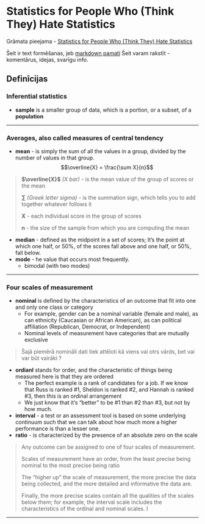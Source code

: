 # Statistics for People Who (Think They) Hate Statistics
Grāmata pieejama - [Statistics for People Who (Think They) Hate Statistics
](https://perpus.univpancasila.ac.id/repository/EBUPT200880.pdf)

Šeit ir text formēšanas, jeb [markdown pamati](https://www.markdownguide.org/basic-syntax/)
Šeit varam rakstīt - komentārus, idejas, svarīgu info.

## Definīcijas
### Inferential statistics
- **sample** is a smaller group of data, which is a portion, or a subset, of a **population**
---
### Averages, also called **measures of central tendency** 
- **mean** - is simply the sum of all the values in a group, divided by the number of values in that group. $$\overline{X} = \frac{\sum X}{n}$$
> **$\overline{X}$** *(X bar)* -  is the mean value of the group of scores or the mean
> 
> **$\sum$** *(Greek letter sigma)* - is the summation sign, which tells you to add together whatever follows it
> 
> **X** - each individual score in the group of scores
> 
> **n** - the size of the sample from which you are computing the mean

- **median** - defined as the midpoint in a set of scores; It’s the point at which one half, or 50%, of the scores fall above and one half, or 50%, fall below.
- **mode** - he value that occurs most frequently.
  - bimodal (with two modes)
 ---
### Four scales of measurement
- **nominal** is defined by the characteristics of an outcome that fit into one and only one class or category
  - For example, gender can be a nominal variable (female and male), as can ethnicity (Caucasian or African American), as can political affiliation (Republican, Democrat, or Independent)
  - Nominal levels of measurement have categories that are mutually exclusive
> Šajā piemērā nomināli dati tiek attēloti kā viens vai otrs vārds, bet vai var būt vairāki ?
- **ordianl** stands for order, and the characteristic of things being measured here is that they are ordered
  - The perfect example is a rank of candidates for a job. If we know that Russ is ranked #1, Sheldon is ranked #2, and Hannah is ranked #3, then this is an ordinal arrangement
  - We just know that it’s “better” to be #1 than #2 than #3, but not by how much.
- **interval** -  a test or an assessment tool is based on some underlying continuum such that we can talk about how much more a higher performance is than a lesser one.
- **ratio** -  is characterized by the presence of an absolute zero on the scale
> Any outcome can be assigned to one of four scales of measurement.
>
> Scales of measurement have an order, from the least precise being nominal to the most
precise being ratio
>
> The “higher up” the scale of measurement, the more precise the data being collected,
and the more detailed and informative the data are.
>
> Finally, the more precise scales contain all the qualities of the scales below them; for
example, the interval scale includes the characteristics of the ordinal and nominal
scales. I
>
---
